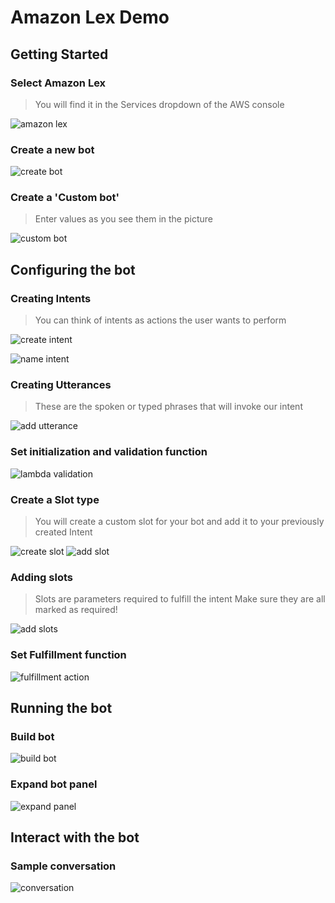 # Amazon Lex Demo

## Getting Started

### Select Amazon Lex
> You will find it in the Services dropdown of the AWS console

![amazon lex][amazon_lex_image]

### Create a new bot
![create bot][create_bot_image]

### Create a 'Custom bot'
> Enter values as you see them in the picture

![custom bot][custom_bot_image]

## Configuring the bot

### Creating Intents
> You can think of intents as actions the user wants to perform

![create intent][create_intent_image]

![name intent][name_intent_image]

### Creating Utterances
> These are the spoken or typed phrases that will invoke our intent

![add utterance][add_utterance_image]

### Set initialization and validation function

![lambda validation][lambda_validation_image]

### Create a Slot type
> You will create a custom slot for your bot and add it to your previously created Intent

![create slot][create_slot_image]
![add slot][add_slot_image]

### Adding slots
> Slots are parameters required to fulfill the intent
> Make sure they are all marked as required!

![add slots][add_slots_image]

### Set Fulfillment function

![fulfillment action][fulfillment_action_image]

## Running the bot

### Build bot
![build bot][build_bot_image]

### Expand bot panel
![expand panel][expand_panel_image]

## Interact with the bot

### Sample conversation
![conversation][conversation_image]


[amazon_lex_image]: https://s3.amazonaws.com/demo.aws-sa.com/markdown/images/amazon_lex.png
[create_bot_image]: https://s3.amazonaws.com/demo.aws-sa.com/markdown/images/create_bot.png
[custom_bot_image]: https://s3.amazonaws.com/demo.aws-sa.com/markdown/images/custom_bot.png
[create_intent_image]: https://s3.amazonaws.com/demo.aws-sa.com/markdown/images/create_intent.png
[name_intent_image]: https://s3.amazonaws.com/demo.aws-sa.com/markdown/images/name_intent.png
[add_utterance_image]: https://s3.amazonaws.com/demo.aws-sa.com/markdown/images/add_utterances.png
[lambda_validation_image]: https://s3.amazonaws.com/demo.aws-sa.com/markdown/images/lambda_validation.png
[create_slot_image]: .https://s3.amazonaws.com/demo.aws-sa.com/markdown/images/create_slot.png
[add_slot_image]: https://s3.amazonaws.com/demo.aws-sa.com/markdown/images/add_slot.png
[add_slots_image]: https://s3.amazonaws.com/demo.aws-sa.com/markdown/images/add_slots.png
[fulfillment_action_image]: https://s3.amazonaws.com/demo.aws-sa.com/markdown/images/fulfillment_action.png
[build_bot_image]: https://s3.amazonaws.com/demo.aws-sa.com/markdown/images/build_bot.png
[expand_panel_image]: https://s3.amazonaws.com/demo.aws-sa.com/markdown/images/expand_panel.png
[conversation_image]: https://s3.amazonaws.com/demo.aws-sa.com/markdown/images/conversation.png
